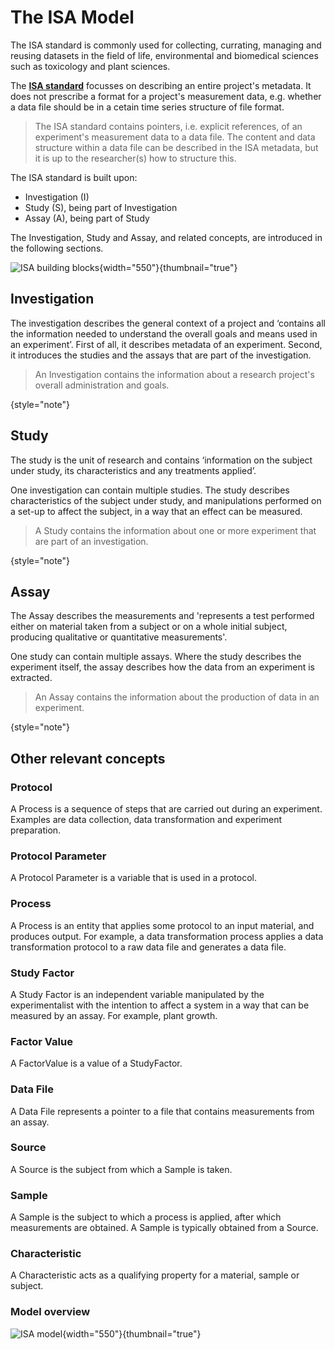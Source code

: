 # The ISA Model


The ISA standard is commonly used for collecting, currating, managing and reusing datasets in the field of life, environmental and biomedical sciences such as toxicology and plant sciences. 

The <a href="https://isa-specs.readthedocs.io/en/latest/isamodel.html" target="_blank">**ISA standard**</a> focusses on describing an entire project's metadata. It does not prescribe a format for a project's measurement data, e.g. whether a data file should be in a cetain time series structure of file format.

> The ISA standard contains pointers, i.e. explicit references, of an experiment's measurement data to a data file. The content and data structure within a data file can be described in the ISA metadata, but it is up to the researcher(s) how to structure this.

The ISA standard is built upon:
- Investigation (I)
- Study (S), being part of Investigation 
- Assay (A), being part of Study

The Investigation, Study and Assay, and related concepts, are introduced in the following sections.

![ISA building blocks](ISA_content_xmp.png){width="550"}{thumbnail="true"}


## Investigation

The investigation describes the general context of a project and ‘contains all the information needed to understand the overall goals and means used in an experiment’. First of all, it describes metadata of an experiment. Second, it introduces the studies and the assays that are part of the investigation. 

> An Investigation contains the information about a research project's overall administration and goals.
> 
{style="note"}


## Study

The study is the unit of research and contains ‘information on the subject under study, its characteristics and any treatments applied’. 

One investigation can contain multiple studies. The study describes characteristics of the subject under study, and manipulations performed on a set-up to affect the subject, in a way that an effect can be measured. 

> A Study contains the information about one or more experiment that are part of an investigation.
>
{style="note"}


## Assay

The Assay describes the measurements and 'represents a test performed either on material taken from a subject or on a whole initial subject, producing qualitative or quantitative measurements'. 

One study can contain multiple assays. Where the study describes the experiment itself, the assay describes how the data from an experiment is extracted. 

> An Assay contains the information about the production of data in an experiment.
>
{style="note"}


## Other relevant concepts

### Protocol
A Process is a sequence of steps that are carried out during an experiment. Examples are data collection, data transformation and experiment preparation.

### Protocol Parameter
A Protocol Parameter is a variable that is used in a protocol.

### Process
A Process is an entity that applies some protocol to an input material, and produces output. For example, a data transformation process applies a data transformation protocol to a raw data file and generates a data file.

### Study Factor
A Study Factor is an independent variable manipulated by the experimentalist with the intention to affect a system in a way that can be measured by an assay. For example, plant growth.

### Factor Value
A FactorValue is a value of a StudyFactor.

### Data File
A Data File represents a pointer to a file that contains measurements from an assay.

### Source
A Source is the subject from which a Sample is taken.

### Sample
A Sample is the subject to which a process is applied, after which measurements are obtained. A Sample is typically obtained from a Source.

### Characteristic
A Characteristic acts as a qualifying property for a material, sample or subject.

### Model overview
![ISA model](isa-model.png){width="550"}{thumbnail="true"}

